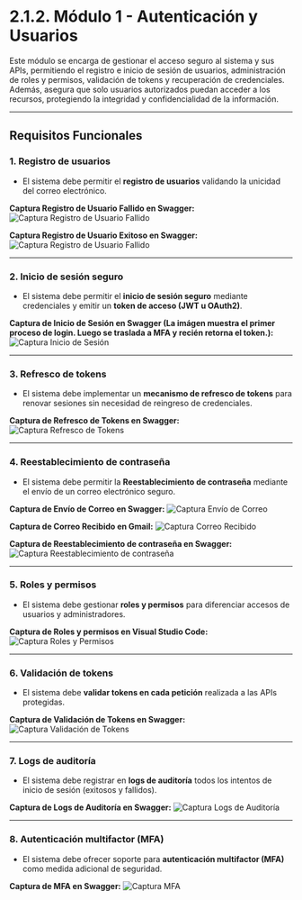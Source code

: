 # 2.1.2. Módulo 1 - Autenticación y Usuarios

Este módulo se encarga de gestionar el acceso seguro al sistema y sus APIs, permitiendo el registro e inicio de sesión de usuarios, administración de roles y permisos, validación de tokens y recuperación de credenciales. Además, asegura que solo usuarios autorizados puedan acceder a los recursos, protegiendo la integridad y confidencialidad de la información.  

---

## Requisitos Funcionales

### 1. Registro de usuarios
- El sistema debe permitir el **registro de usuarios** validando la unicidad del correo electrónico.

**Captura Registro de Usuario Fallido en Swagger:**
![Captura Registro de Usuario Fallido](./2.1.2.1.png)

**Captura Registro de Usuario Exitoso en Swagger:**
![Captura Registro de Usuario Fallido](./2.1.2.2.png)

---

### 2. Inicio de sesión seguro
- El sistema debe permitir el **inicio de sesión seguro** mediante credenciales y emitir un **token de acceso (JWT u OAuth2)**.  

**Captura de Inicio de Sesión en Swagger (La imágen muestra el primer proceso de login. Luego se traslada a MFA y recién retorna el token.):**
![Captura Inicio de Sesión](./2.1.2.3.png)

---

### 3. Refresco de tokens
- El sistema debe implementar un **mecanismo de refresco de tokens** para renovar sesiones sin necesidad de reingreso de credenciales.  

**Captura de Refresco de Tokens en Swagger:**
![Captura Refresco de Tokens](./2.1.2.4.png)

---

### 4. Reestablecimiento de contraseña
- El sistema debe permitir la **Reestablecimiento de contraseña** mediante el envío de un correo electrónico seguro.  

**Captura de Envío de Correo en Swagger:**
![Captura Envío de Correo](./2.1.2.5.png)

**Captura de Correo Recibido en Gmail:**
![Captura Correo Recibido](./2.1.2.6.png)

**Captura de Reestablecimiento de contraseña en Swagger:**
![Captura Reestablecimiento de contraseña](./2.1.2.7.png)

---

### 5. Roles y permisos
- El sistema debe gestionar **roles y permisos** para diferenciar accesos de usuarios y administradores.  

**Captura de Roles y permisos en Visual Studio Code:**
![Captura Roles y Permisos](./2.1.2.8.png)

---

### 6. Validación de tokens
- El sistema debe **validar tokens en cada petición** realizada a las APIs protegidas.  

**Captura de Validación de Tokens en Swagger:**
![Captura Validación de Tokens](./2.1.2.9.png)

---

### 7. Logs de auditoría
- El sistema debe registrar en **logs de auditoría** todos los intentos de inicio de sesión (exitosos y fallidos).  

**Captura de Logs de Auditoría en Swagger:**
![Captura Logs de Auditoría](./2.1.2.10.png)

---

### 8. Autenticación multifactor (MFA)
- El sistema debe ofrecer soporte para **autenticación multifactor (MFA)** como medida adicional de seguridad.

**Captura de MFA en Swagger:**
![Captura MFA](./2.1.2.11.png)
